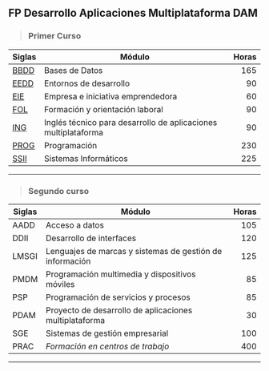 ## FP Desarrollo Aplicaciones Multiplataforma DAM ##  

>### Primer Curso ###

| Siglas |                    Módulo                                  | Horas |
| ---- | -------------------------------------------------------------- | ---:|
| [BBDD](BBDD) | Bases de Datos                                                 | 165 |
| [EEDD](EEDD) | Entornos de desarrollo                                         |  90 |
| [EIE](EIE)   | Empresa e iniciativa emprendedora                              |  60 |
| [FOL](FOL)   | Formación y orientación laboral                                |  90 |
| [ING](ING)   | Inglés técnico para desarrollo de aplicaciones multiplataforma |  90 |
| [PROG](PROG) | Programación                                                   | 230 |
| [SSII](SSII) | Sistemas Informáticos                                          | 225 |
---
>### Segundo curso ###

| Siglas |                    Módulo                             | Horas |
| ----- | -------------------------------------------------------- | ---:|
| AADD  | Acceso a datos                                           | 105 |
| DDII  | Desarrollo de interfaces                                 | 120 |
| LMSGI | Lenguajes de marcas y sistemas de gestión de información | 125 |
| PMDM  | Programación multimedia y dispositivos móviles           |  85 |
| PSP   | Programación de servicios y procesos                     |  85 |
| PDAM  | Proyecto de desarrollo de aplicaciones multiplataforma   |  30 |
| SGE 	| Sistemas de gestión empresarial                          | 100 |
| PRAC  | *Formación en centros de trabajo*                        | 400 |
---
